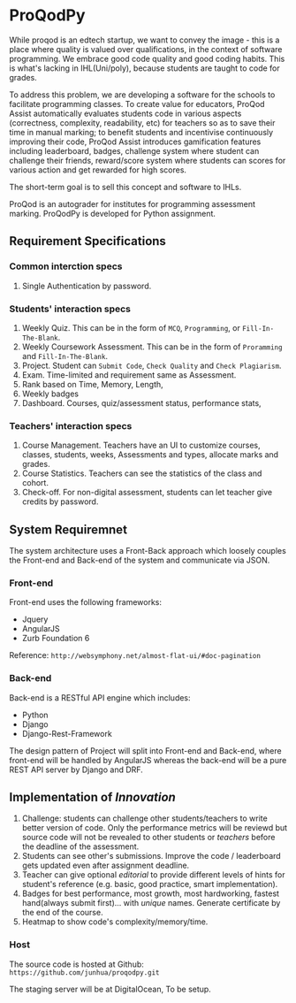 # ProQodPy

While proqod is an edtech startup, we want to convey the image - this is a place where quality is valued over qualifications, in the context of software programming. We embrace good code quality and good coding habits. This is what's lacking in IHL(Uni/poly), because students are taught to code for grades.

To address this problem, we are developing a software for the schools to facilitate programming classes. To create value for educators, ProQod Assist automatically evaluates students code in various aspects (correctness, complexity, readability, etc) for teachers so as to save their time in manual marking; to benefit students and incentivise continuously improving their code, ProQod Assist introduces gamification features including leaderboard, badges, challenge system where student can challenge their friends, reward/score system where students can scores for various action and get rewarded for high scores. 

The short-term goal is to sell this concept and software to IHLs.

ProQod is an autograder for institutes for programming assessment marking. ProQodPy is developed for Python assignment.

## Requirement Specifications

### Common interction specs
1. Single Authentication by password.

### Students' interaction specs
1. Weekly Quiz. This can be in the form of `MCQ`, `Programming`, or `Fill-In-The-Blank`.
2. Weekly Coursework Assessment. This can be in the form of `Proramming` and `Fill-In-The-Blank`.
3. Project. Student can `Submit Code`, `Check Quality` and `Check Plagiarism`.
4. Exam. Time-limited and requirement same as Assessment.
5. Rank based on Time, Memory, Length, 
6. Weekly badges
7. Dashboard. Courses, quiz/assessment status, performance stats, 

### Teachers' interaction specs
1. Course Management. Teachers have an UI to customize courses, classes, students, weeks, Assessments and types, allocate marks and grades.
2. Course Statistics. Teachers can see the statistics of the class and cohort.
3. Check-off. For non-digital assessment, students can let teacher give credits by password.


## System Requiremnet
The system architecture uses a Front-Back approach which loosely couples the Front-end and Back-end of the system and communicate via JSON.

### Front-end
Front-end uses the following frameworks:
* Jquery
* AngularJS
* Zurb Foundation 6

Reference:
`http://websymphony.net/almost-flat-ui/#doc-pagination`


### Back-end
Back-end is a RESTful API engine which includes:
* Python
* Django
* Django-Rest-Framework


The design pattern of Project will split into Front-end and Back-end, where front-end will be handled by AngularJS whereas the back-end will be a pure REST API server by Django and DRF.

## Implementation of *Innovation*
1. Challenge: students can challenge other students/teachers to write better version of code. Only the performance metrics will be reviewd but source code will not be revealed to other students or *teachers* before the deadline of the assessment.
2. Students can see other's submissions. Improve the code / leaderboard gets updated even after assignment deadline.
3. Teacher can give optional *editorial* to provide different levels of hints for student's reference (e.g. basic, good practice, smart implementation).
4. Badges for best performance, most growth, most hardworking, fastest hand(always submit first)... with *unique* names. Generate certificate by the end of the course.
5. Heatmap to show code's complexity/memory/time.

### Host
The source code is hosted at Github:
```https://github.com/junhua/proqodpy.git```

The staging server will be at DigitalOcean, To be setup.

